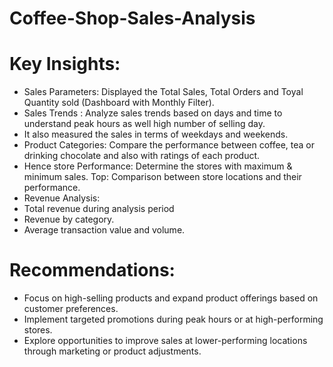 # Coffee-Shop-Sales-Analysis

# Key Insights:
- Sales Parameters: Displayed the Total Sales, Total Orders and Toyal Quantity sold (Dashboard with Monthly Filter).
- Sales Trends : Analyze sales trends based on days and time to understand peak hours as well high number of selling day.
- It also measured the sales in terms of weekdays and weekends.
- Product Categories: Compare the performance between coffee, tea or drinking chocolate and also with ratings of each product.
- Hence store Performance: Determine the stores with maximum & minimum sales. Top: Comparison between store locations and their performance.
- Revenue Analysis:
- Total revenue during analysis period
- Revenue by category.
- Average transaction value and volume.
# Recommendations:
- Focus on high-selling products and expand product offerings based on customer preferences.
- Implement targeted promotions during peak hours or at high-performing stores.
- Explore opportunities to improve sales at lower-performing locations through marketing or product adjustments.
